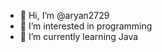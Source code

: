 - 👋 Hi, I’m @aryan2729
- 👀 I’m interested in programming 
- 🌱 I’m currently learning Java


<!---
aryan2729/aryan2729 is a ✨ special ✨ repository because its `README.md` (this file) appears on your GitHub profile.
You can click the Preview link to take a look at your changes.
--->
